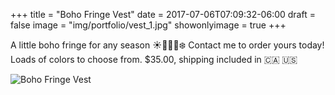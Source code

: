 +++
title = "Boho Fringe Vest" 
date =  2017-07-06T07:09:32-06:00
draft = false
image = "img/portfolio/vest_1.jpg"
showonlyimage = true
+++

A little boho fringe for any season ☀️👷🏽🍁❄️   Contact me to order yours today! Loads of colors to choose from. $35.00, shipping included in 🇨🇦 🇺🇸

![Boho Fringe Vest](/img/portfolio/vest_1.jpg)
